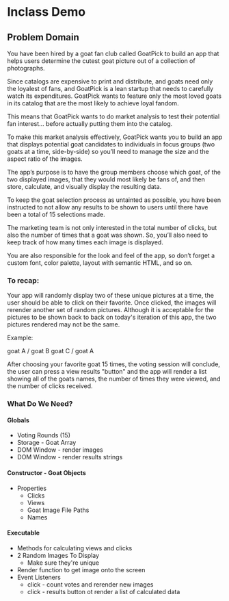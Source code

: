 # Inclass Demo

## Problem Domain

You have been hired by a goat fan club called GoatPick to build an app that helps users determine the cutest goat picture out of a collection of photographs.

Since catalogs are expensive to print and distribute, and goats need only the loyalest of fans, and GoatPick is a lean startup that needs to carefully watch its expenditures. GoatPick wants to feature only the most loved goats in its catalog that are the most likely to achieve loyal fandom.

This means that GoatPick wants to do market analysis to test their potential fan interest… before actually putting them into the catalog.

To make this market analysis effectively, GoatPick wants you to build an app that displays potential goat candidates to individuals in focus groups (two goats at a time, side-by-side) so you’ll need to manage the size and the aspect ratio of the images.

The app’s purpose is to have the group members choose which goat, of the two displayed images, that they would most likely be fans of, and then store, calculate, and visually display the resulting data.

To keep the goat selection process as untainted as possible, you have been instructed to not allow any results to be shown to users until there have been a total of 15 selections made.

The marketing team is not only interested in the total number of clicks, but also the number of times that a goat was shown. So, you’ll also need to keep track of how many times each image is displayed.

You are also responsible for the look and feel of the app, so don’t forget a custom font, color palette, layout with semantic HTML, and so on.

### To recap:

Your app will randomly display two of these unique pictures at a time, the user should be able to click on their favorite.  Once clicked, the images will rerender another set of random pictures.  Although it is acceptable for the pictures to be shown back to back on today's iteration of this app, the two pictures rendered may not be the same.

Example:

goat A / goat B
goat C / goat A

After choosing your favorite goat 15 times, the voting session will conclude, the user can press a view results "button" and the app will render a list showing all of the goats names, the number of times they were viewed, and the number of clicks received.

### What Do We Need?

#### Globals

- Voting Rounds (15)
- Storage - Goat Array
- DOM Window - render images
- DOM Window - render results strings

#### Constructor - Goat Objects

- Properties
  - Clicks
  - Views
  - Goat Image File Paths
  - Names


#### Executable

- Methods for calculating views and clicks
- 2 Random Images To Display
  - Make sure they're unique
- Render function to get image onto the screen
- Event Listeners
  - click - count votes and rerender new images
  - click - results button ot render a list of calculated data